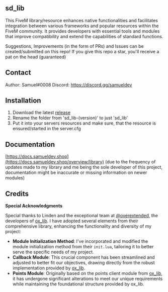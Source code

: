 ## sd_lib
This FiveM library/resource enhances native functionalities and facilitates integration between various frameworks and popular resources within the FiveM community. It provides developers with essential tools and modules that improve compatibility and extend the capabilities of standard functions.

Suggestions, Improvements (in the form of PRs) and Issues can be created/submitted on this repo! If you give this repo a star, you'll receive a pat on the head (guaranteed)

## Contact
Author: Samuel#0008
Discord: https://discord.gg/samueldev

## Installation
1. Download the latest [release](https://github.com/Samuels-Development/sd_lib/releases)
2. Rename the folder from 'sd_lib-(version)' to just 'sd_lib'
3. Put it into your servers resources and make sure, that the resource is ensured/started in the server.cfg

## Documentation
[https://docs.samueldev.shop](https://docs.samueldev.shop/overview/library) (due to the frequency of updates made to my library and me being the sole developer of this project, documentation might be inaccurate or missing information on newer modules)

## Credits
**Special Acknowledgments**

Special thanks to Linden and the exceptional team at [@overextended](https://github.com/overextended), the developers of [ox_lib](https://github.com/overextended/ox_lib). I have adopted several elements from their comprehensive library, enhancing the functionality and diversity of my project:

- **Module Initialization Method**: I've incorporated and modified the module initialization method from their `init.lua`, tailoring it to better serve the specific needs of my project.
- **Callback Module**: This crucial component has been streamlined and adjusted to better fit our objectives, drawing directly from the robust implementation provided by [ox_lib](https://github.com/overextended/ox_lib/tree/master/imports/callback).
- **Points Module**: Originally based on the points client module from [ox_lib](https://github.com/overextended/ox_lib/blob/master/imports/points/client.lua), it has undergone significant alterations to meet our unique requirements while maintaining the foundational structure provided by ox_lib.


